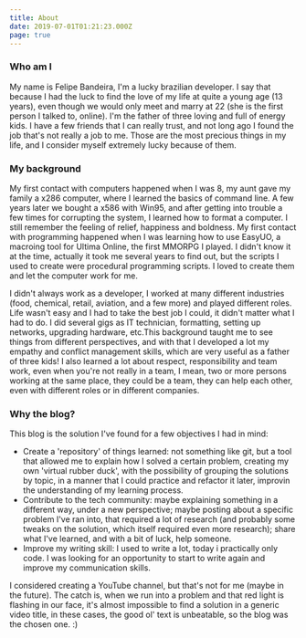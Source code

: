 ```yaml
---
title: About
date: 2019-07-01T01:21:23.000Z
page: true
---
```

### Who am I

My name is Felipe Bandeira, I'm a lucky brazilian developer. I say that because I had the luck to find the love of my life at quite a young age (13 years), even though we would only meet and marry at 22 (she is the first person I talked to, online). I'm the father of three loving and full of energy kids. I have a few friends that I can really trust, and not long ago I found the job that's not really a job to me. Those are the most precious things in my life, and I consider myself extremely lucky because of them.

### My background

My first contact with computers happened  when I was 8, my aunt gave my family a x286 computer, where I learned the basics of command line. A few years later we bought a x586 with Win95, and after getting into trouble a few times for corrupting the system, I learned how to format a computer. I still remember the feeling of relief, happiness and boldness. My first contact with programming happened when I was learning how to use EasyUO, a macroing tool for Ultima Online, the first MMORPG I played. I didn't know it at the time, actually it took me several years to find out, but the scripts I used to create were procedural programming scripts. I loved to create them and let the computer work for me.

I didn't always work as a developer, I worked at many different industries (food, chemical, retail, aviation, and a few more) and played different roles. Life wasn't easy and I had to take the best job I could, it didn't matter what I had to do. I did several gigs as IT technician, formatting, setting up networks, upgrading hardware, etc.This background taught me to see things from different perspectives, and with that I developed a lot my empathy and conflict management skills, which are very useful as a father of three kids! I also learned a lot about respect, responsibility and team work, even when you're not really in a team, I mean, two or more persons working at the same place, they could be a team, they can help each other, even with different roles or in different companies.

### Why the blog?

This blog is the solution I've found for a few objectives I had in mind:

- Create a 'repository' of things learned: not something like git, but a tool that allowed me to explain how I solved a certain problem, creating my own 'virtual rubber duck', with the possibility of grouping the solutions by topic, in a manner that I could practice and refactor it later, improvin the understanding of my learning process.
- Contribute to the tech community: maybe explaining something in a different way, under a new perspective; maybe posting about a specific problem I've ran into, that required a lot of research (and probably some tweaks on the solution, which itself required even more research); share what I've learned, and with a bit of luck, help someone.
- Improve my writing skill: I used to write a lot, today i practically only code. I was looking for an opportunity to start to write again and improve my communication skills.

I considered creating a YouTube channel, but that's not for me (maybe in the future). The catch is, when we run into a problem and that red light is flashing in our face, it's almost impossible to find a solution in a generic video title, in these cases, the good ol' text is unbeatable, so the blog was the chosen one. :)
